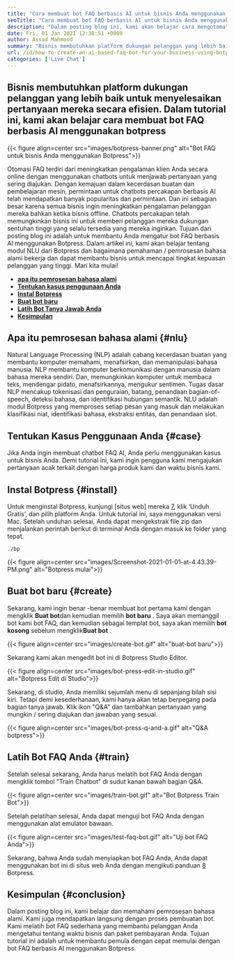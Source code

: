 ```yaml
---
title: "Cara membuat bot FAQ berbasis AI untuk bisnis Anda menggunakan botpress" 
seoTitle: "Cara membuat bot FAQ berbasis AI untuk bisnis Anda menggunakan botpress" 
description: "Dalam posting blog ini, kami akan belajar cara mengotomatisasi pertanyaan pelanggan Anda menggunakan bot FAQ berbasis AI menggunakan botpress di situs web Anda." 
date: Fri, 01 Jan 2021 12:38:51 +0000
author: Assad Mahmood
summary: "Bisnis membutuhkan platform dukungan pelanggan yang lebih baik untuk menyelesaikan pertanyaan mereka secara efisien. Dalam tutorial ini, kami akan belajar cara membuat bot FAQ berbasis AI menggunakan botpress" 
url: /id/how-to-create-an-ai-based-faq-bot-for-your-business-using-botpress/
categories: ['Live Chat']
---
```


## Bisnis membutuhkan platform dukungan pelanggan yang lebih baik untuk menyelesaikan pertanyaan mereka secara efisien. Dalam tutorial ini, kami akan belajar cara membuat bot FAQ berbasis AI menggunakan botpress

{{< figure align=center src="images/botpress-banner.png" alt="Bot FAQ untuk bisnis Anda menggunakan Botpress">}}

Otomasi FAQ terdiri dari meningkatkan pengalaman klien Anda secara online dengan menggunakan chatbots untuk menjawab pertanyaan yang sering diajukan. Dengan kemajuan dalam kecerdasan buatan dan pembelajaran mesin, permintaan untuk chatbots percakapan berbasis AI telah mendapatkan banyak popularitas dan permintaan. Dan ini sebagian besar karena semua bisnis ingin meningkatkan pengalaman pelanggan mereka bahkan ketika bisnis offline. Chatbots percakapan telah memungkinkan bisnis ini untuk memberi pelanggan mereka dukungan sentuhan tinggi yang selalu tersedia yang mereka inginkan. Tujuan dari posting blog ini adalah untuk membantu Anda mengatur bot FAQ berbasis AI menggunakan Botpress.
Dalam artikel ini, kami akan belajar tentang modul NLU dari Botpress dan bagaimana pemahaman / pemrosesan bahasa alami bekerja dan dapat membantu bisnis untuk mencapai tingkat kepuasan pelanggan yang tinggi. Mari kita mulai!
* **[apa itu pemrosesan bahasa alami][1]** 
* [ **Tentukan kasus penggunaan Anda** ][2]
* [ **Instal Botpress** ][3]
* [ **Buat bot baru** ][4]
* [ **Latih Bot Tanya Jawab Anda** ][5]
* [ **Kesimpulan** ][6]

## Apa itu pemrosesan bahasa alami {#nlu}

Natural Language Processing (NLP) adalah cabang kecerdasan buatan yang membantu komputer memahami, menafsirkan, dan memanipulasi bahasa manusia. NLP membantu komputer berkomunikasi dengan manusia dalam bahasa mereka sendiri. Dan, memungkinkan komputer untuk membaca teks, mendengar pidato, menafsirkannya, mengukur sentimen.
Tugas dasar NLP mencakup tokenisasi dan penguraian, batang, penandaan bagian-of-speech, deteksi bahasa, dan identifikasi hubungan semantik.
NLU adalah modul Botpress yang memproses setiap pesan yang masuk dan melakukan klasifikasi niat, identifikasi bahasa, ekstraksi entitas, dan penandaan slot.

## Tentukan Kasus Penggunaan Anda {#case}

Jika Anda ingin membuat chatbot FAQ AI, Anda perlu menggunakan kasus untuk bisnis Anda. Demi tutorial ini, kami ingin pengguna kami mengajukan pertanyaan acak terkait dengan harga produk kami dan waktu bisnis kami.

## Instal Botpress {#install}

Untuk menginstal Botpress, kunjungi [situs web] mereka [7], klik ‘Unduh Gratis’, dan pilih platform Anda. Untuk tutorial ini, saya menggunakan versi Mac. Setelah unduhan selesai, Anda dapat mengekstrak file zip dan menjalankan perintah berikut di terminal Anda dengan masuk ke folder yang tepat.
```
./bp
```

{{< figure align=center src="images/Screenshot-2021-01-01-at-4.43.39-PM.png" alt="Botpress mulai">}}


## Buat bot baru {#create}

Sekarang, kami ingin benar -benar membuat bot pertama kami dengan mengklik **Buat bot**dan kemudian memilih **bot baru** . Saya akan memanggil bot kami bot FAQ, dan kemudian sebagai templat bot, saya akan memilih **bot kosong** sebelum mengklik**Buat bot** .

{{< figure align=center src="images/create-bot.gif" alt="buat-bot baru">}}

Sekarang kami akan mengedit bot ini di Botpress Studio Editor.

{{< figure align=center src="images/bot-press-edit-in-studio.gif" alt="Botpress Edit di Studio">}}

Sekarang, di studio, Anda memiliki sejumlah menu di sepanjang bilah sisi kiri. Tetapi demi kesederhanaan, kami hanya akan tetap berpegang pada bagian tanya jawab.
Klik ikon "Q&A" dan tambahkan pertanyaan yang mungkin / sering diajukan dan jawaban yang sesuai.

{{< figure align=center src="images/bot-press-q-and-a.gif" alt="Q&A botpress">}}


## Latih Bot FAQ Anda {#train}

Setelah selesai sekarang, Anda harus melatih bot FAQ Anda dengan mengklik tombol "Train Chatbot" di sudut kanan bawah bagian Q&A.

{{< figure align=center src="images/train-bot.gif" alt="Bot Botpress Train Bot">}}

Setelah pelatihan selesai, Anda dapat menguji bot FAQ Anda dengan menggunakan alat emulator bawaan.

{{< figure align=center src="images/test-faq-bot.gif" alt="Uji bot FAQ Anda">}}

Sekarang, bahwa Anda sudah menyiapkan bot FAQ Anda, Anda dapat menggunakan bot ini di situs web Anda dengan mengikuti panduan [8][8] Botpress.

## Kesimpulan {#conclusion}

Dalam posting blog ini, kami belajar dan memahami pemrosesan bahasa alami. Kami juga mendapatkan langsung dengan proses pembuatan bot. Kami melatih bot FAQ sederhana yang membantu pelanggan Anda mengetahui tentang waktu bisnis dan paket pembayaran Anda. Tujuan tutorial ini adalah untuk membantu pemula dengan cepat memulai dengan bot FAQ berbasis AI menggunakan Botpress.



[1]: #nlu
[2]: #case
[3]: #install
[4]: #create
[5]: #train
[6]: #conclusion
[7]: https://botpress.com/download
[8]: https://botpress.com/docs/channels/web

